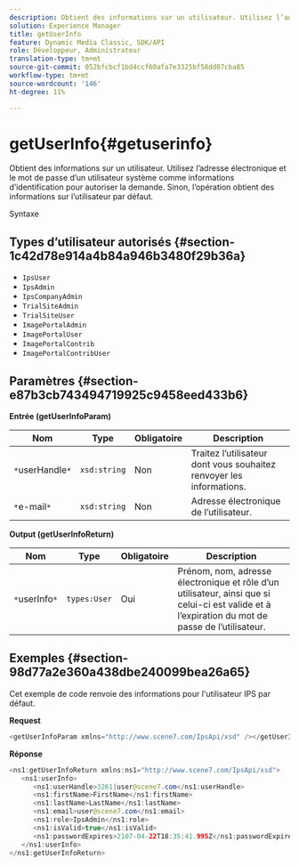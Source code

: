 ```yaml
---
description: Obtient des informations sur un utilisateur. Utilisez l’adresse électronique et le mot de passe d’un utilisateur système comme informations d’identification pour autoriser la demande. Sinon, l’opération obtient des informations sur l’utilisateur par défaut.
solution: Experience Manager
title: getUserInfo
feature: Dynamic Media Classic, SDK/API
role: Développeur, Administrateur
translation-type: tm+mt
source-git-commit: 052bfcbcf1bd4ccf60afa7e3325bf58dd07cba85
workflow-type: tm+mt
source-wordcount: '146'
ht-degree: 11%

---
```



# getUserInfo{#getuserinfo}

Obtient des informations sur un utilisateur. Utilisez l’adresse électronique et le mot de passe d’un utilisateur système comme informations d’identification pour autoriser la demande. Sinon, l’opération obtient des informations sur l’utilisateur par défaut.

Syntaxe

## Types d’utilisateur autorisés {#section-1c42d78e914a4b84a946b3480f29b36a}

* `IpsUser`
* `IpsAdmin`
* `IpsCompanyAdmin`
* `TrialSiteAdmin`
* `TrialSiteUser`
* `ImagePortalAdmin`
* `ImagePortalUser`
* `ImagePortalContrib`
* `ImagePortalContribUser`

## Paramètres {#section-e87b3cb743494719925c9458eed433b6}

**Entrée (getUserInfoParam)**

| Nom | Type | Obligatoire | Description |
|---|---|---|---|
| `*`userHandle`*` | `xsd:string` | Non | Traitez l’utilisateur dont vous souhaitez renvoyer les informations. |
| `*`e-mail`*` | `xsd:string` | Non | Adresse électronique de l’utilisateur. |

**Output (getUserInfoReturn)**

| Nom | Type | Obligatoire | Description |
|---|---|---|---|
| `*`userInfo`*` | `types:User` | Oui | Prénom, nom, adresse électronique et rôle d’un utilisateur, ainsi que si celui-ci est valide et à l’expiration du mot de passe de l’utilisateur. |

## Exemples {#section-98d77a2e360a438dbe240099bea26a65}

Cet exemple de code renvoie des informations pour l&#39;utilisateur IPS par défaut.

**Request**

```java
<getUserInfoParam xmlns="http://www.scene7.com/IpsApi/xsd" /></getUserInfoParam>
```

**Réponse**

```java
<ns1:getUserInfoReturn xmlns:ns1="http://www.scene7.com/IpsApi/xsd"> 
   <ns1:userInfo> 
      <ns1:userHandle>3261|user@scene7.com</ns1:userHandle> 
      <ns1:firstName>FirstName</ns1:firstName> 
      <ns1:lastName>LastName</ns1:lastName> 
      <ns1:email>user@scene7.com</ns1:email> 
      <ns1:role>IpsAdmin</ns1:role> 
      <ns1:isValid>true</ns1:isValid> 
      <ns1:passwordExpires>2107-04-22T18:35:41.995Z</ns1:passwordExpires> 
   </ns1:userInfo> 
</ns1:getUserInfoReturn>
```

